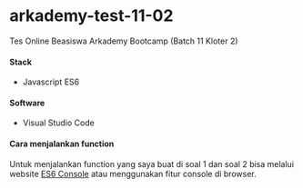 # arkademy-test-11-02
Tes Online Beasiswa Arkademy Bootcamp (Batch 11 Kloter 2)

#### Stack
- Javascript ES6

#### Software
- Visual Studio Code

#### Cara menjalankan function
Untuk menjalankan function yang saya buat di soal 1 dan soal 2 bisa melalui website [ES6 Console](https://es6console.com/) atau menggunakan fitur console di browser.
